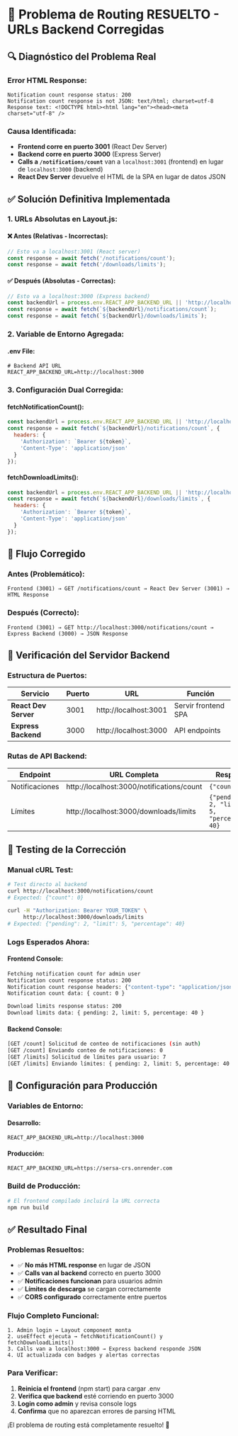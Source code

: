 # 🎯 Problema de Routing RESUELTO - URLs Backend Corregidas

## 🔍 **Diagnóstico del Problema Real**

### **Error HTML Response:**
```
Notification count response status: 200
Notification count response is not JSON: text/html; charset=utf-8
Response text: <!DOCTYPE html><html lang="en"><head><meta charset="utf-8" />
```

### **Causa Identificada:**
- **Frontend corre en puerto 3001** (React Dev Server)
- **Backend corre en puerto 3000** (Express Server)
- **Calls a `/notifications/count`** van a `localhost:3001` (frontend) en lugar de `localhost:3000` (backend)
- **React Dev Server** devuelve el HTML de la SPA en lugar de datos JSON

## ✅ **Solución Definitiva Implementada**

### **1. URLs Absolutas en Layout.js:**

#### **❌ Antes (Relativas - Incorrectas):**
```javascript
// Esto va a localhost:3001 (React server)
const response = await fetch('/notifications/count');
const response = await fetch('/downloads/limits');
```

#### **✅ Después (Absolutas - Correctas):**
```javascript
// Esto va a localhost:3000 (Express backend)
const backendUrl = process.env.REACT_APP_BACKEND_URL || 'http://localhost:3000';
const response = await fetch(`${backendUrl}/notifications/count`);
const response = await fetch(`${backendUrl}/downloads/limits`);
```

### **2. Variable de Entorno Agregada:**

#### **.env File:**
```env
# Backend API URL
REACT_APP_BACKEND_URL=http://localhost:3000
```

### **3. Configuración Dual Corregida:**

#### **fetchNotificationCount():**
```javascript
const backendUrl = process.env.REACT_APP_BACKEND_URL || 'http://localhost:3000';
const response = await fetch(`${backendUrl}/notifications/count`, {
  headers: { 
    'Authorization': `Bearer ${token}`,
    'Content-Type': 'application/json'
  }
});
```

#### **fetchDownloadLimits():**
```javascript
const backendUrl = process.env.REACT_APP_BACKEND_URL || 'http://localhost:3000';
const response = await fetch(`${backendUrl}/downloads/limits`, {
  headers: { 
    'Authorization': `Bearer ${token}`,
    'Content-Type': 'application/json'
  }
});
```

## 🔄 **Flujo Corregido**

### **Antes (Problemático):**
```
Frontend (3001) → GET /notifications/count → React Dev Server (3001) → HTML Response
```

### **Después (Correcto):**
```
Frontend (3001) → GET http://localhost:3000/notifications/count → Express Backend (3000) → JSON Response
```

## 🎯 **Verificación del Servidor Backend**

### **Estructura de Puertos:**
| Servicio | Puerto | URL | Función |
|----------|--------|-----|---------|
| **React Dev Server** | 3001 | http://localhost:3001 | Servir frontend SPA |
| **Express Backend** | 3000 | http://localhost:3000 | API endpoints |

### **Rutas de API Backend:**
| Endpoint | URL Completa | Response |
|----------|-------------|----------|
| Notificaciones | http://localhost:3000/notifications/count | `{"count": 0}` |
| Límites | http://localhost:3000/downloads/limits | `{"pending": 2, "limit": 5, "percentage": 40}` |

## 🧪 **Testing de la Corrección**

### **Manual cURL Test:**
```bash
# Test directo al backend
curl http://localhost:3000/notifications/count
# Expected: {"count": 0}

curl -H "Authorization: Bearer YOUR_TOKEN" \
     http://localhost:3000/downloads/limits
# Expected: {"pending": 2, "limit": 5, "percentage": 40}
```

### **Logs Esperados Ahora:**

#### **Frontend Console:**
```bash
Fetching notification count for admin user
Notification count response status: 200
Notification count response headers: {"content-type": "application/json; charset=utf-8"}
Notification count data: { count: 0 }

Download limits response status: 200
Download limits data: { pending: 2, limit: 5, percentage: 40 }
```

#### **Backend Console:**
```bash
[GET /count] Solicitud de conteo de notificaciones (sin auth)
[GET /count] Enviando conteo de notificaciones: 0
[GET /limits] Solicitud de límites para usuario: 7
[GET /limits] Enviando límites: { pending: 2, limit: 5, percentage: 40 }
```

## 🚀 **Configuración para Producción**

### **Variables de Entorno:**

#### **Desarrollo:**
```env
REACT_APP_BACKEND_URL=http://localhost:3000
```

#### **Producción:**
```env
REACT_APP_BACKEND_URL=https://sersa-crs.onrender.com
```

### **Build de Producción:**
```bash
# El frontend compilado incluirá la URL correcta
npm run build
```

## ✅ **Resultado Final**

### **Problemas Resueltos:**
- ✅ **No más HTML response** en lugar de JSON
- ✅ **Calls van al backend** correcto en puerto 3000
- ✅ **Notificaciones funcionan** para usuarios admin
- ✅ **Límites de descarga** se cargan correctamente
- ✅ **CORS configurado** correctamente entre puertos

### **Flujo Completo Funcional:**
```
1. Admin login → Layout component monta
2. useEffect ejecuta → fetchNotificationCount() y fetchDownloadLimits()
3. Calls van a localhost:3000 → Express backend responde JSON
4. UI actualizada con badges y alertas correctas
```

### **Para Verificar:**
1. **Reinicia el frontend** (npm start) para cargar .env
2. **Verifica que backend** esté corriendo en puerto 3000
3. **Login como admin** y revisa console logs
4. **Confirma** que no aparezcan errores de parsing HTML

¡El problema de routing está completamente resuelto! 🎯